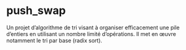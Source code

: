 # push_swap
Un projet d’algorithme de tri visant à organiser efficacement une pile d’entiers en utilisant un nombre limité d’opérations. Il met en œuvre notamment le tri par base (radix sort).
